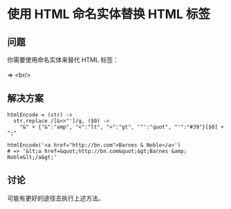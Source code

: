 # 使用 HTML 命名实体替换 HTML 标签

## 问题

你需要使用命名实体来替代 HTML 标签：  
<br/> => &lt;br/&gt;

## 解决方案

```
htmlEncode = (str) ->
  str.replace /[&<>"']/g, ($0) ->
    "&" + {"&":"amp", "<":"lt", ">":"gt", '"':"quot", "'":"#39"}[$0] + ";"

htmlEncode('<a href="http://bn.com">Barnes & Noble</a>')
# => '&lt;a href=&quot;http://bn.com&quot;&gt;Barnes &amp; Noble&lt;/a&gt;'
```

## 讨论

可能有更好的途径去执行上述方法。

